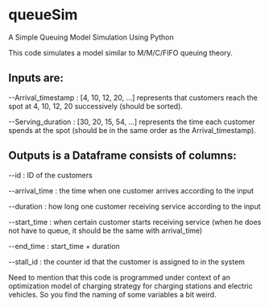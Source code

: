 # queueSim
A Simple Queuing Model Simulation Using Python

This code simulates a model similar to M/M/C/FIFO queuing theory.

## Inputs are:
--Arrival_timestamp : [4, 10, 12, 20, ...] represents that customers reach the spot at 4, 10, 12, 20 successively (should be sorted).

--Serving_duration : [30, 20, 15, 54, ...] represents the time each customer spends at the spot (should be in the same order as the Arrival_timestamp).


## Outputs is a Dataframe consists of columns:

--id : ID of the customers

--arrival_time : the time when one customer arrives according to the input

--duration : how long one customer receiving service according to the input

--start_time : when certain customer starts receiving service (when he does not have to queue, it should be the same with arrival_time)

--end_time : start_time + duration

--stall_id : the counter id that the customer is assigned to in the system


Need to mention that this code is programmed under context of an optimization model of charging strategy for charging stations and electric vehicles. So you find the naming of some variables a bit weird.
